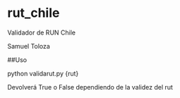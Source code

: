 # rut_chile
Validador de RUN Chile

Samuel Toloza

##Uso

python validarut.py {rut}

Devolverá True o False dependiendo de la validez del rut